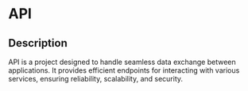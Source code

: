 # API

## Description
API is a project designed to handle seamless data exchange between applications. It provides efficient endpoints for interacting with various services, ensuring reliability, scalability, and security.
